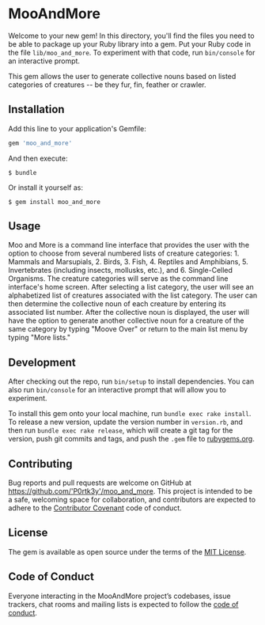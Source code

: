 # MooAndMore

Welcome to your new gem! In this directory, you'll find the files you need to be able to package up your Ruby library into a gem. Put your Ruby code in the file `lib/moo_and_more`. To experiment with that code, run `bin/console` for an interactive prompt.

This gem allows the user to generate collective nouns based on listed categories of creatures -- be they fur, fin, feather or crawler.

## Installation

Add this line to your application's Gemfile:

```ruby
gem 'moo_and_more'
```

And then execute:

    $ bundle

Or install it yourself as:

    $ gem install moo_and_more

## Usage

Moo and More is a command line interface that provides the user with the option to choose from several numbered lists of creature categories: 1. Mammals and Marsupials, 2. Birds, 3. Fish, 4. Reptiles and Amphibians, 5. Invertebrates (including insects, mollusks, etc.), and 6. Single-Celled Organisms. The creature categories will serve as the command line interface's home screen. After selecting a list category, the user will see an alphabetized list of creatures associated with the list category. The user can then determine the collective noun of each creature by entering its associated list number. After the collective noun is displayed, the user will have the option to generate another collective noun for a creature of the same category by typing "Moove Over" or return to the main list menu by typing "More lists."


## Development

After checking out the repo, run `bin/setup` to install dependencies. You can also run `bin/console` for an interactive prompt that will allow you to experiment.

To install this gem onto your local machine, run `bundle exec rake install`. To release a new version, update the version number in `version.rb`, and then run `bundle exec rake release`, which will create a git tag for the version, push git commits and tags, and push the `.gem` file to [rubygems.org](https://rubygems.org).

## Contributing

Bug reports and pull requests are welcome on GitHub at https://github.com/'P0rtk3y'/moo_and_more. This project is intended to be a safe, welcoming space for collaboration, and contributors are expected to adhere to the [Contributor Covenant](http://contributor-covenant.org) code of conduct.

## License

The gem is available as open source under the terms of the [MIT License](https://opensource.org/licenses/MIT).

## Code of Conduct

Everyone interacting in the MooAndMore project’s codebases, issue trackers, chat rooms and mailing lists is expected to follow the [code of conduct](https://github.com/'P0rtk3y'/moo_and_more/blob/master/CODE_OF_CONDUCT.md).
